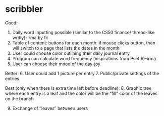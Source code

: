 scribbler
=========

Good: 
1. Daily word inputting possible (similar to the CS50 finance/ thread-like wrdly)-Irma by fri
2. Table of content: buttons for each month: if mouse clicks button, then will switch to a page that lists the dates in the month
3. User could choose color outlining their daily journal entry	
4. Program can calculate word frequency (inspirations from Pset 6)-irma
5. User can choose their mood of the day-joy

Better:
6. User could add 1 picture per entry
7. Public/private settings of the entries

Best (only when there is extra time left before deadline):
8. Graphic tree where each entry is a leaf and the color will be the “fill” color of the leaves on the branch

9. Exchange of “leaves” between users

 
